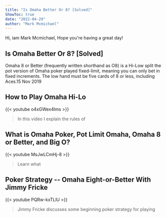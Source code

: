 ```yaml
---
title: "Is Omaha Better Or 8? [Solved]"
ShowToc: true 
date: "2022-04-29"
author: "Mark Mcmichael" 
---
```


Hi, iam Mark Mcmichael, Hope you're having a great day!
## Is Omaha Better Or 8? [Solved]
 Omaha 8 or Better (frequently written shorthand as O8) is a Hi-Low split the pot version of Omaha poker played fixed-limit, meaning you can only bet in fixed increments. The low hand must be five cards of 8 or less, including Aces.15 Nov 2019

## How to Play Omaha Hi-Lo
{{< youtube o4xGWex4lms >}}
>In this video I explain the rules of 

## What is Omaha Poker, Pot Limit Omaha, Omaha 8 or Better, and Big O?
{{< youtube MsJwLCmHj-8 >}}
>Learn what 

## Poker Strategy -- Omaha Eight-or-Better With Jimmy Fricke
{{< youtube PQRw-kxTLlU >}}
>Jimmy Fricke discusses some beginning poker strategy for playing 


